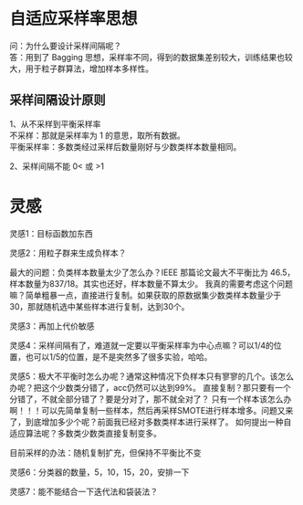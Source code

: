 # 自适应采样率思想
问：为什么要设计采样间隔呢？   
答：用到了 Bagging 思想，采样率不同，得到的数据集差别较大，训练结果也较大，用于粒子群算法，增加样本多样性。    


## 采样间隔设计原则   
1、从不采样到平衡采样率   
不采样：那就是采样率为 1 的意思，取所有数据。      
平衡采样率：多数类经过采样后数量刚好与少数类样本数量相同。

2、采样间隔不能 0< 或 >1   

# 灵感
灵感1：目标函数加东西   

灵感2：用粒子群来生成负样本？

最大的问题：负类样本数量太少了怎么办？IEEE 那篇论文最大不平衡比为 46.5，样本数量为837/18。其实也还好，样本数量不算太少。
我真的需要考虑这个问题嘛？简单粗暴一点，直接进行复制。如果获取的原数据集少数类样本数量少于30，那就随机选中某些样本进行复制，达到30个。

灵感3：再加上代价敏感


灵感4：采样间隔有了，难道就一定要以平衡采样率为中心点嘛？可以1/4的位置，也可以1/5的位置，是不是突然多了很多实验，哈哈。


灵感5：极大不平衡时怎么办呢？通常这种情况下负样本只有寥寥的几个。该怎么办呢？把这个少数类分错了，acc仍然可以达到99%。
直接复制？那只要有一个分错了，不就全部分错了？要是分对了，那不就全对了？
只有一个样本该怎么办啊！！！可以先简单复制一些样本，然后再采样SMOTE进行样本增多。问题又来了，到底增加多少个呢？前面我已经对多数类样本进行采样了。
如何提出一种自适应算法呢？多数类少数类直接复制变多。

目前采样的办法：随机复制扩充，但保持不平衡比不变

灵感6：分类器的数量，5，10，15，20，安排一下

灵感7：能不能结合一下迭代法和袋装法？   
